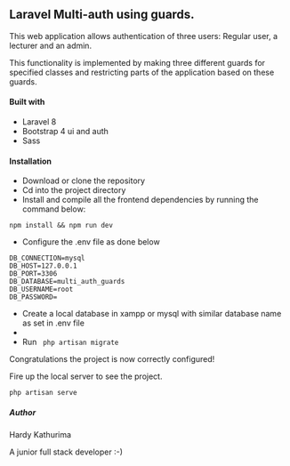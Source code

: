 ## Laravel Multi-auth using guards.
This web application allows authentication of three users: Regular user, a lecturer and an admin.

This functionality is implemented by making three different guards for specified classes and restricting parts of the application based on these guards.

#### Built with 
- Laravel 8
- Bootstrap 4 ui and auth
- Sass

#### Installation

- Download or clone the repository
- Cd into the project directory
- Install and compile all the frontend dependencies by running the command below:


```npm install && npm run dev ```
- Configure the .env file as done below
```
DB_CONNECTION=mysql
DB_HOST=127.0.0.1
DB_PORT=3306
DB_DATABASE=multi_auth_guards
DB_USERNAME=root
DB_PASSWORD=
```
- Create a local database in xampp or mysql with similar database name as set in .env file
- 
- Run ``` php artisan migrate```

Congratulations the project is now correctly configured!

Fire up the local server to see the project.

 ```php artisan serve```

 ##### Author 
 Hardy Kathurima

 A junior full stack developer :-)